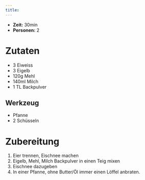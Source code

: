 ```yaml
---
title:
---
```

* **Zeit:**  30min
* **Personen:** 2

# Zutaten
* 3 Eiweiss
* 3 Eigelb 
* 120g Mehl
* 140ml Milch
* 1 TL Backpulver

## Werkzeug
* Pfanne
* 2 Schüsseln 

# Zubereitung
1. Eier trennen, Eischnee machen
2. Eigelb, Mehl, Milch Backpulver in einen Teig mixen
3. Eischnee dazugeben
4. In einer Pfanne, ohne Butter/Öl immer einen Löffel anbraten.